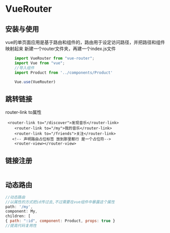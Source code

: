 # VueRouter

## 安装与使用

vue的单页面应用是基于路由和组件的，路由用于设定访问路径，并把路径和组件映射起来
新建一个router文件夹，再建一个index.js文件

```js
    import VueRouter from "vue-router";
    import Vue from "vue";
    //导入组件
    import Product from '../components/Product'

    Vue.use(VueRouter)

```

## 跳转链接

router-link to属性

```vue
 <router-link to="/discover">发现音乐</router-link>
    <router-link to="/my">我的音乐</router-link>
    <router-link to="/friends">关注</router-link>
   <!-- 声明路由占位标签 放到那里都行 是一个占位符-->
    <router-view></router-view>
```

## 链接注册

```js

```

## 动态路由

```js
//动态路由
//以属性的方式把id传过去,不过需要在vue组件中暴露这个属性
path: '/my',
component: My,
children: [
{ path: ":id", component: Product, props: true }
//提高代码复用性
```
